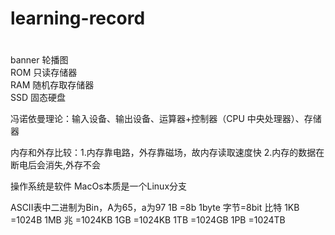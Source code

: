 # learning-record
# 
banner 轮播图  
ROM 只读存储器  
RAM 随机存取存储器  
SSD 固态硬盘

冯诺依曼理论：输入设备、输出设备、运算器+控制器（CPU 中央处理器）、存储器

内存和外存比较：1.内存靠电路，外存靠磁场，故内存读取速度快
               2.内存的数据在断电后会消失,外存不会 

操作系统是软件
MacOs本质是一个Linux分支

ASCII表中二进制为Bin，A为65，a为97
1B          =8b           1byte 字节=8bit 比特
1KB        =1024B
1MB 兆   =1024KB
1GB        =1024KB
1TB         =1024GB
1PB         =1024TB
